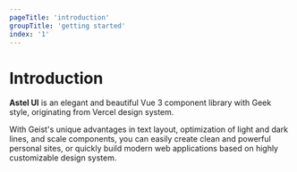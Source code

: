 ```yaml
---
pageTitle: 'introduction'
groupTitle: 'getting started'
index: '1'
---
```


# Introduction

**Astel UI** is an elegant and beautiful Vue 3 component library with Geek style, originating from Vercel design system.

With Geist's unique advantages in text layout, optimization of light and dark lines, and scale components, you can easily create clean and powerful personal sites, or quickly build modern web applications based on highly customizable design system.

